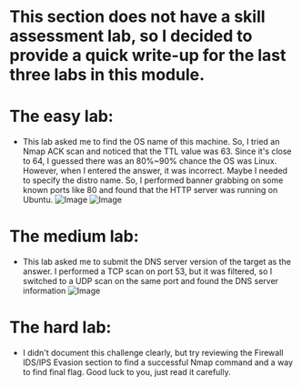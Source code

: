 # This section does not have a skill assessment lab, so I decided to provide a quick write-up for the last three labs in this module.
# The easy lab:
- This lab asked me to find the OS name of this machine. So, I tried an Nmap ACK scan and noticed that the TTL value was 63. Since it's close to 64, I guessed there was an 80%~90% chance the OS was Linux. However, when I entered the answer, it was incorrect. Maybe I needed to specify the distro name. So, I performed banner grabbing on some known ports like 80 and found that the HTTP server was running on Ubuntu.
![Image](https://github.com/user-attachments/assets/67e0fc66-3829-4eda-a52d-f905e5a81012)
![Image](https://github.com/user-attachments/assets/964c3407-cae7-4f93-8e02-810718bee1be)
# The medium lab:
- This lab asked me to submit the DNS server version of the target as the answer. I performed a TCP scan on port 53, but it was filtered, so I switched to a UDP scan on the same port and found the DNS server information
![Image](https://github.com/user-attachments/assets/a03212c6-e469-44fa-9ad2-cd8261985f28)
# The hard lab:
- I didn't document this challenge clearly, but try reviewing the Firewall IDS/IPS Evasion section to find a successful Nmap command and a way to find final flag. Good luck to you, just read it carefully.
